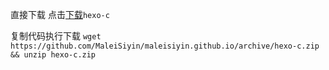 直接下载 
点击[下载](https://codeload.github.com/MaleiSiyin/maleisiyin.github.io/zip/hexo-c)`hexo-c`

复制代码执行下载
`wget https://github.com/MaleiSiyin/maleisiyin.github.io/archive/hexo-c.zip && unzip hexo-c.zip`